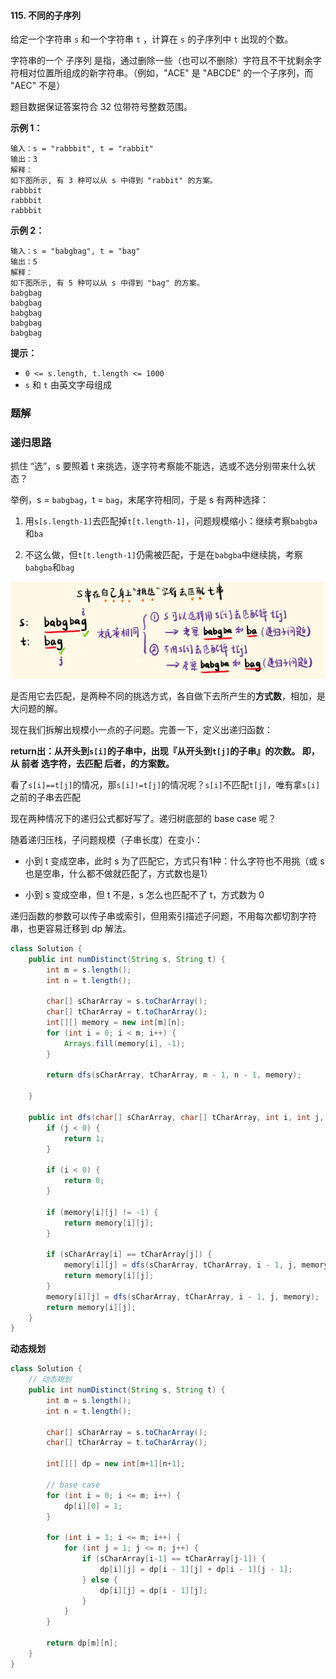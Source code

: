 #### 115. 不同的子序列

给定一个字符串 `s` 和一个字符串 `t` ，计算在 `s` 的子序列中 `t` 出现的个数。

字符串的一个 子序列 是指，通过删除一些（也可以不删除）字符且不干扰剩余字符相对位置所组成的新字符串。（例如，"ACE" 是 "ABCDE" 的一个子序列，而 "AEC" 不是）

题目数据保证答案符合 32 位带符号整数范围。

**示例 1：**

```shell
输入：s = "rabbbit", t = "rabbit"
输出：3
解释：
如下图所示, 有 3 种可以从 s 中得到 "rabbit" 的方案。
rabbbit
rabbbit
rabbbit
```

**示例 2：**

```shell
输入：s = "babgbag", t = "bag"
输出：5
解释：
如下图所示, 有 5 种可以从 s 中得到 "bag" 的方案。 
babgbag
babgbag
babgbag
babgbag
babgbag
```

**提示：**

- `0 <= s.length, t.length <= 1000`
- `s` 和 `t` 由英文字母组成

### 题解

### 递归思路

抓住 “选”，s 要照着 t 来挑选，逐字符考察能不能选，选或不选分别带来什么状态？

举例，s = `babgbag`，t = `bag`，末尾字符相同，于是 s 有两种选择：

1. 用`s[s.length-1]`去匹配掉`t[t.length-1]`，问题规模缩小：继续考察`babgba`和`ba`

2. 不这么做，但`t[t.length-1]`仍需被匹配，于是在`babgba`中继续挑，考察`babgba`和`bag`

![image.png](./images/不同的子序列/1.jpg)

是否用它去匹配，是两种不同的挑选方式，各自做下去所产生的**方式数**，相加，是大问题的解。

现在我们拆解出规模小一点的子问题。完善一下，定义出递归函数：

**return出：从开头到`s[i]`的子串中，出现『从开头到`t[j]`的子串』的次数。
即，从 前者 选字符，去匹配 后者，的方案数。**

看了`s[i]==t[j]`的情况，那`s[i]!=t[j]`的情况呢？`s[i]`不匹配`t[j]`，唯有拿`s[i]`之前的子串去匹配

现在两种情况下的递归公式都好写了。递归树底部的 base case 呢？

随着递归压栈，子问题规模（子串长度）在变小：

* 小到 t 变成空串，此时 s 为了匹配它，方式只有1种：什么字符也不用挑（或 s 也是空串，什么都不做就匹配了，方式数也是1）

* 小到 s 变成空串，但 t 不是，s 怎么也匹配不了 t，方式数为 0

递归函数的参数可以传子串或索引，但用索引描述子问题，不用每次都切割字符串，也更容易迁移到 dp 解法。

```java
class Solution {
    public int numDistinct(String s, String t) {
        int m = s.length();
        int n = t.length();

        char[] sCharArray = s.toCharArray();
        char[] tCharArray = t.toCharArray();
        int[][] memory = new int[m][n];
        for (int i = 0; i < m; i++) {
            Arrays.fill(memory[i], -1);
        }

        return dfs(sCharArray, tCharArray, m - 1, n - 1, memory);

    }

    public int dfs(char[] sCharArray, char[] tCharArray, int i, int j, int[][] memory) {
        if (j < 0) {
            return 1;
        }

        if (i < 0) {
            return 0;
        }

        if (memory[i][j] != -1) {
            return memory[i][j];
        }

        if (sCharArray[i] == tCharArray[j]) {
            memory[i][j] = dfs(sCharArray, tCharArray, i - 1, j, memory) + dfs(sCharArray, tCharArray, i - 1, j - 1, memory);
            return memory[i][j];
        }
        memory[i][j] = dfs(sCharArray, tCharArray, i - 1, j, memory);
        return memory[i][j];
    }
}
```

**动态规划**

```java
class Solution {
    // 动态规划
    public int numDistinct(String s, String t) {
        int m = s.length();
        int n = t.length();

        char[] sCharArray = s.toCharArray();
        char[] tCharArray = t.toCharArray();

        int[][] dp = new int[m+1][n+1];

        // base case
        for (int i = 0; i <= m; i++) {
            dp[i][0] = 1;
        }

        for (int i = 1; i <= m; i++) {
            for (int j = 1; j <= n; j++) {
                if (sCharArray[i-1] == tCharArray[j-1]) {
                    dp[i][j] = dp[i - 1][j] + dp[i - 1][j - 1];
                } else {
                    dp[i][j] = dp[i - 1][j];
                }
            }
        }

        return dp[m][n];
    }
}
```

